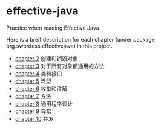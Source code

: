 effective-java
==============

Practice when reading Effective Java.

Here is a breif description for each chapter (under package org.swordess.effectivejava) in this project.

+ [chapter 2](https://github.com/xingyuli/effective-java/tree/master/src/main/java/org/swordess/effectivejava/chapter2) 创建和销毁对象
+ [chapter 3](https://github.com/xingyuli/effective-java/tree/master/src/main/java/org/swordess/effectivejava/chapter3) 对于所有对象都通用的方法
+ [chapter 4](https://github.com/xingyuli/effective-java/tree/master/src/main/java/org/swordess/effectivejava/chapter4) 类和接口
+ [chapter 5](https://github.com/xingyuli/effective-java/tree/master/src/main/java/org/swordess/effectivejava/chapter5) 泛型
+ [chapter 6](https://github.com/xingyuli/effective-java/tree/master/src/main/java/org/swordess/effectivejava/chapter6) 枚举和注解
+ [chapter 7](https://github.com/xingyuli/effective-java/tree/master/src/main/java/org/swordess/effectivejava/chapter7) 方法
+ [chapter 8](https://github.com/xingyuli/effective-java/tree/master/src/main/java/org/swordess/effectivejava/chapter8) 通用程序设计
+ [chapter 9](https://github.com/xingyuli/effective-java/tree/master/src/main/java/org/swordess/effectivejava/chapter9) 异常
+ [chapter 10](https://github.com/xingyuli/effective-java/tree/master/src/main/java/org/swordess/effectivejava/chapter10) 并发
